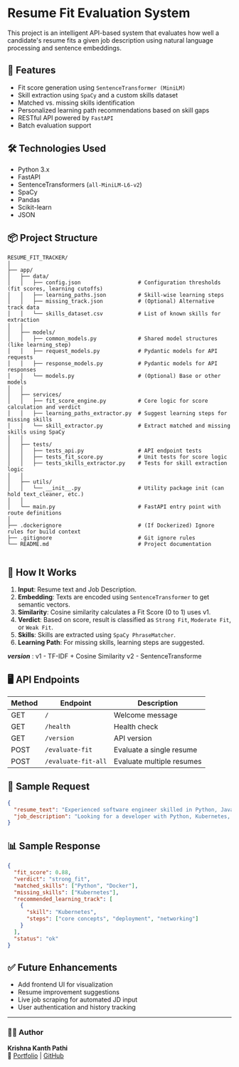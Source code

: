 
# Resume Fit Evaluation System

This project is an intelligent API-based system that evaluates how well a candidate's resume fits a given job description using natural language processing and sentence embeddings.

## 🚀 Features

- Fit score generation using `SentenceTransformer (MiniLM)`
- Skill extraction using `SpaCy` and a custom skills dataset
- Matched vs. missing skills identification
- Personalized learning path recommendations based on skill gaps
- RESTful API powered by `FastAPI`
- Batch evaluation support

## 🛠️ Technologies Used

- Python 3.x
- FastAPI
- SentenceTransformers (`all-MiniLM-L6-v2`)
- SpaCy
- Pandas
- Scikit-learn
- JSON

## 📦 Project Structure

```
RESUME_FIT_TRACKER/
│
├── app/
│   ├── data/
│   │   ├── config.json                  # Configuration thresholds (fit scores, learning cutoffs)
│   │   ├── learning_paths.json          # Skill-wise learning steps
│   │   ├── missing_track.json           # (Optional) Alternative track data
│   │   └── skills_dataset.csv           # List of known skills for extraction
│   │
│   ├── models/
│   │   ├── common_models.py             # Shared model structures (like learning_step)
│   │   ├── request_models.py            # Pydantic models for API requests
│   │   ├── response_models.py           # Pydantic models for API responses
│   │   └── models.py                    # (Optional) Base or other models
│   │
│   ├── services/
│   │   ├── fit_score_engine.py          # Core logic for score calculation and verdict
│   │   ├── learning_paths_extractor.py  # Suggest learning steps for missing skills
│   │   └── skill_extractor.py           # Extract matched and missing skills using SpaCy
│   │
│   ├── tests/
│   │   ├── tests_api.py                 # API endpoint tests
│   │   ├── tests_fit_score.py           # Unit tests for score logic
│   │   ├── tests_skills_extractor.py    # Tests for skill extraction logic
│   │
│   ├── utils/
│   │   └── __init__.py                  # Utility package init (can hold text_cleaner, etc.)
│   │
│   └── main.py                          # FastAPI entry point with route definitions
│
├── .dockerignore                        # (If Dockerized) Ignore rules for build context
├── .gitignore                           # Git ignore rules
└── README.md                            # Project documentation


```

## 🧠 How It Works

1. **Input**: Resume text and Job Description.
2. **Embedding**: Texts are encoded using `SentenceTransformer` to get semantic vectors.
3. **Similarity**: Cosine similarity calculates a Fit Score (0 to 1) uses v1.
4. **Verdict**: Based on score, result is classified as `Strong Fit`, `Moderate Fit`, or `Weak Fit`.
5. **Skills**: Skills are extracted using `SpaCy PhraseMatcher`.
6. **Learning Path**: For missing skills, learning steps are suggested.

***version*** : v1 - TF-IDF + Cosine Similarity
          v2 - SentenceTransforme

## 🖥️ API Endpoints

| Method | Endpoint             | Description                     |
|--------|----------------------|---------------------------------|
| GET    | `/`                  | Welcome message                 |
| GET    | `/health`            | Health check                    |
| GET    | `/version`           | API version                     |
| POST   | `/evaluate-fit`      | Evaluate a single resume        |
| POST   | `/evaluate-fit-all`  | Evaluate multiple resumes       |

## 📝 Sample Request

```json
{
  "resume_text": "Experienced software engineer skilled in Python, Java, and Docker.",
  "job_description": "Looking for a developer with Python, Kubernetes, and Docker experience."
}
```

## 📊 Sample Response

```json
{
  "fit_score": 0.88,
  "verdict": "strong_fit",
  "matched_skills": ["Python", "Docker"],
  "missing_skills": ["Kubernetes"],
  "recommended_learning_track": [
    {
      "skill": "Kubernetes",
      "steps": ["core concepts", "deployment", "networking"]
    }
  ],
  "status": "ok"
}
```

## ✅ Future Enhancements

- Add frontend UI for visualization
- Resume improvement suggestions
- Live job scraping for automated JD input
- User authentication and history tracking

---

### 👨‍💻 Author

**Krishna Kanth Pathi**  
🔗 [Portfolio](https://krishnakanth.epizy.com/) | [GitHub](https://github.com/krishnakanthpathi)

